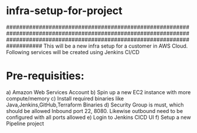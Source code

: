 # infra-setup-for-project

###################################################################################################################################################################################
This will be a new infra setup for a customer in AWS Cloud. Following services will be created using Jenkins CI/CD

# Pre-requisities:
a) Amazon Web Services Account
b) Spin up a new EC2 instance with more compute/memory
c) Install required binaries like Java,Jenkins,GitHub,Terraform Binaries
d) Security Group is must, which should be allowed Inbound port 22, 8080. Likewise outbound need to be configured with all ports allowed
e) Login to Jenkins CICD UI
f) Setup a new Pipeline project
